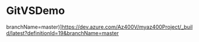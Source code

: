 # GitVSDemo
branchName=master)]https://dev.azure.com/Az400V/myaz400Project/_build/latest?definitionId=19&branchName=master
